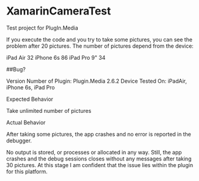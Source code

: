 # XamarinCameraTest
Test project for PlugIn.Media

If you execute the code and you try to take some pictures, you can see the problem after 20 pictures. The number of pictures depend from the device:

iPad Air 32
iPhone 6s 86
iPad Pro 9" 34

##Bug?

Version Number of Plugin: Plugin.Media 2.6.2
Device Tested On: iPadAir, iPhone 6s, iPad Pro

Expected Behavior

Take unlimited number of pictures

Actual Behavior

After taking some pictures, the app crashes and no error is reported in the debugger.

No output is stored, or processes or allocated in any way. Still, the app crashes and the debug sessions closes without any messages after taking 30 pictures. At this stage I am confident that the issue lies within the plugin for this platform.
